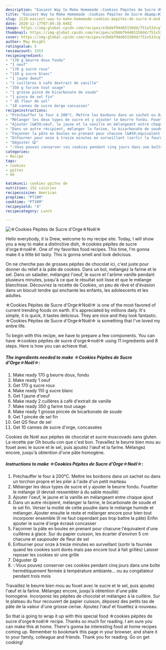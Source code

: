 ```yaml
---
description: "Easiest Way to Make Homemade ☆Cookies Pépites de Sucre d&amp;#39;Orge☆Noël☆"
title: "Easiest Way to Make Homemade ☆Cookies Pépites de Sucre d&amp;#39;Orge☆Noël☆"
slug: 2119-easiest-way-to-make-homemade-cookies-pepites-de-sucre-d-and-39-orgenoel
date: 2020-12-17T07:04:10.648Z
image: https://img-global.cpcdn.com/recipes/e3b6bf94d65150dd/751x532cq70/☆cookies-pepites-de-sucre-dorge☆noel☆-photo-principale-de-la-recette.jpg
thumbnail: https://img-global.cpcdn.com/recipes/e3b6bf94d65150dd/751x532cq70/☆cookies-pepites-de-sucre-dorge☆noel☆-photo-principale-de-la-recette.jpg
cover: https://img-global.cpcdn.com/recipes/e3b6bf94d65150dd/751x532cq70/☆cookies-pepites-de-sucre-dorge☆noel☆-photo-principale-de-la-recette.jpg
author: May Knight
ratingvalue: 5
reviewcount: 3353
recipeingredient:
- "170 g beurre doux fondu"
- "1 oeuf"
- "170 g sucre roux"
- "110 g sucre blanc"
- "1 jaune doeuf"
- "2 cuillères à café dextrait de vanille"
- "350 g farine tout usage"
- "1 grosse pince de bicarbonate de soude"
- "1 pince de sel fin"
- " QS fleur de sel"
- "10 cannes de sucre dorge concasses"
recipeinstructions:
- "Préchauffer le four à 200°C. Mettre les bonbons dans un sachet ou dans un torchon propre et les piler à l&#39;aide d&#39;un petit marteau"
- "Mélanger les deux types de sucre et y ajouter le beurre fondu. Fouetter le mélange (il devrait ressembler à du sable mouillé)"
- "Ajouter l&#39;oeuf, le jaune et la vanille en mélangeant entre chaque ajout"
- "Dans un autre récipient, mélanger la farine, le bicarbonate de soude et le sel fin. Verser la moitié de cette poudre dans le mélange humide et mélanger. Ajouter ensuite le reste et mélanger encore pour bien tout incorporer ensemble (Il ne faut cependant pas trop battre la pâte) Enfin ajouter le sucre d&#39;orge écrasé concasser"
- "Façonner la pâte en boules en prenant pour chacune l&#39;équivalent d&#39;une cuillères à glace. Sur du papier cuisson, les écarter d&#39;environ 5 cm chacune et saupouder de fleur de sel"
- "Enfourner pour onze à treize minutes en surveillant (sortir la fournée quand les cookies sont dorés mais pas encore tout à fait grillés) Laisser reposer les cookies sir une grille"
- "Déguster 😋"
- "💡Vous pouvez conserver ces cookies pendant cinq jours dans une boîte hermétiquement fermée à température ambiante... ou au congélateur pendant trois mois"
categories:
- Recipe
tags:
- cookies
- ppites
- de

katakunci: cookies ppites de 
nutrition: 152 calories
recipecuisine: American
preptime: "PT10M"
cooktime: "PT38M"
recipeyield: "4"
recipecategory: Lunch

---
```



![☆Cookies Pépites de Sucre d&#39;Orge☆Noël☆](https://img-global.cpcdn.com/recipes/e3b6bf94d65150dd/751x532cq70/☆cookies-pepites-de-sucre-dorge☆noel☆-photo-principale-de-la-recette.jpg)

Hello everybody, it is Drew, welcome to my recipe site. Today, I will show you a way to make a distinctive dish, ☆cookies pépites de sucre d&#39;orge☆noël☆. One of my favorites food recipes. This time, I'm gonna make it a little bit tasty. This is gonna smell and look delicious.

On ne cherche pas de grosses pépites de chocolat ici, c&#39;est juste pour donner du relief à la pâte de cookies. Dans un bol, mélangez la farine et le sel. Dans un saladier, mélangez l&#39;oeuf, le sucre et l&#39;arôme vanille pendant plusieurs minutes, jusqu&#39;à ce que le résultat soit lisse et que le mélange blanchisse. Découvrez la recette de Cookies, un peu de rêve et d&#39;évasion dans un biscuit tendre qui enchante les enfants, les adolescents et les adultes.

☆Cookies Pépites de Sucre d&#39;Orge☆Noël☆ is one of the most favored of current trending foods on earth. It's appreciated by millions daily. It's simple, it is quick, it tastes delicious. They are nice and they look fantastic. ☆Cookies Pépites de Sucre d&#39;Orge☆Noël☆ is something that I've loved my entire life.


To begin with this recipe, we have to prepare a few components. You can have ☆cookies pépites de sucre d&#39;orge☆noël☆ using 11 ingredients and 8 steps. Here is how you can achieve that.

<!--inarticleads1-->

##### The ingredients needed to make ☆Cookies Pépites de Sucre d&#39;Orge☆Noël☆:

1. Make ready 170 g beurre doux, fondu
1. Make ready 1 oeuf
1. Get 170 g sucre roux
1. Make ready 110 g sucre blanc
1. Get 1 jaune d&#39;oeuf
1. Make ready 2 cuillères à café d&#39;extrait de vanille
1. Make ready 350 g farine tout usage
1. Make ready 1 grosse pincée de bicarbonate de soude
1. Get 1 pincée de sel fin
1. Get  QS fleur de sel
1. Get 10 cannes de sucre d&#39;orge, concassées


Cookies de Noël aux pépites de chocolat et sucre muscovado sans gluten. La recette par Oh boudu con que c&#39;est bon. Travaillez le beurre bien mou au fouet avec le sucre et le sel, puis ajoutez l&#39;œuf et la farine. Mélangez encore, jusqu&#39;à obtention d&#39;une pâte homogène. 

<!--inarticleads2-->

##### Instructions to make ☆Cookies Pépites de Sucre d&#39;Orge☆Noël☆:

1. Préchauffer le four à 200°C. Mettre les bonbons dans un sachet ou dans un torchon propre et les piler à l&#39;aide d&#39;un petit marteau
1. Mélanger les deux types de sucre et y ajouter le beurre fondu. Fouetter le mélange (il devrait ressembler à du sable mouillé)
1. Ajouter l&#39;oeuf, le jaune et la vanille en mélangeant entre chaque ajout
1. Dans un autre récipient, mélanger la farine, le bicarbonate de soude et le sel fin. Verser la moitié de cette poudre dans le mélange humide et mélanger. Ajouter ensuite le reste et mélanger encore pour bien tout incorporer ensemble (Il ne faut cependant pas trop battre la pâte) Enfin ajouter le sucre d&#39;orge écrasé concasser
1. Façonner la pâte en boules en prenant pour chacune l&#39;équivalent d&#39;une cuillères à glace. Sur du papier cuisson, les écarter d&#39;environ 5 cm chacune et saupouder de fleur de sel
1. Enfourner pour onze à treize minutes en surveillant (sortir la fournée quand les cookies sont dorés mais pas encore tout à fait grillés) Laisser reposer les cookies sir une grille
1. Déguster 😋
1. 💡Vous pouvez conserver ces cookies pendant cinq jours dans une boîte hermétiquement fermée à température ambiante... ou au congélateur pendant trois mois


Travaillez le beurre bien mou au fouet avec le sucre et le sel, puis ajoutez l&#39;œuf et la farine. Mélangez encore, jusqu&#39;à obtention d&#39;une pâte homogène. Incorporez les pépites de chocolat et mélangez à la cuillère. Sur le plateau du four recouvert de papier cuisson, déposez des petits tas de pâte de la valeur d&#39;une grosse cerise. Ajoutez l&#39;œuf et fouettez à nouveau. 

So that is going to wrap it up with this special food ☆cookies pépites de sucre d&#39;orge☆noël☆ recipe. Thanks so much for reading. I am sure you can make this at home. There's gonna be interesting food at home recipes coming up. Remember to bookmark this page in your browser, and share it to your family, colleague and friends. Thank you for reading. Go on get cooking!
